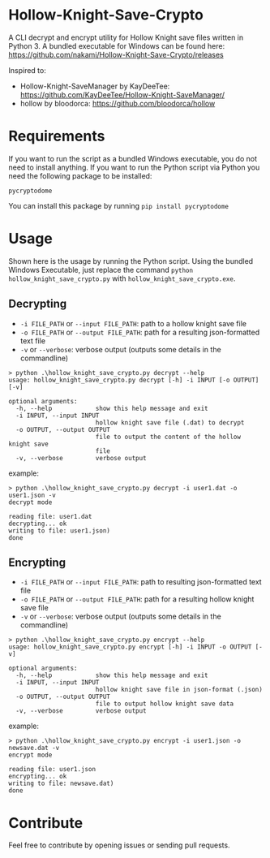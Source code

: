 # Hollow-Knight-Save-Crypto

A CLI decrypt and encrypt utility for Hollow Knight save files written in Python 3. A bundled executable for Windows can be found here: https://github.com/nakami/Hollow-Knight-Save-Crypto/releases

Inspired to:

- Hollow-Knight-SaveManager by KayDeeTee: https://github.com/KayDeeTee/Hollow-Knight-SaveManager/
- hollow by bloodorca: https://github.com/bloodorca/hollow

# Requirements

If you want to run the script as a bundled Windows executable, you do not need to install anything.
If you want to run the Python script via Python you need the following package to be installed:

```
pycryptodome
```

You can install this package by running `pip install pycryptodome`

# Usage

Shown here is the usage by running the Python script. Using the bundled Windows Executable, just replace the command `python hollow_knight_save_crypto.py` with `hollow_knight_save_crypto.exe`.

## Decrypting

- `-i FILE_PATH` or `--input FILE_PATH`: path to a hollow knight save file
- `-o FILE_PATH` or `--output FILE_PATH`: path for a resulting json-formatted text file
- `-v` or `--verbose`: verbose output (outputs some details in the commandline)

```console
> python .\hollow_knight_save_crypto.py decrypt --help
usage: hollow_knight_save_crypto.py decrypt [-h] -i INPUT [-o OUTPUT] [-v]

optional arguments:
  -h, --help            show this help message and exit
  -i INPUT, --input INPUT
                        hollow knight save file (.dat) to decrypt
  -o OUTPUT, --output OUTPUT
                        file to output the content of the hollow knight save
                        file
  -v, --verbose         verbose output
```

example:

```console
> python .\hollow_knight_save_crypto.py decrypt -i user1.dat -o user1.json -v
decrypt mode

reading file: user1.dat
decrypting... ok
writing to file: user1.json)
done
```

## Encrypting

- `-i FILE_PATH` or `--input FILE_PATH`: path to resulting json-formatted text file
- `-o FILE_PATH` or `--output FILE_PATH`: path for a resulting hollow knight save file
- `-v` or `--verbose`: verbose output (outputs some details in the commandline)

```console
> python .\hollow_knight_save_crypto.py encrypt --help
usage: hollow_knight_save_crypto.py encrypt [-h] -i INPUT -o OUTPUT [-v]

optional arguments:
  -h, --help            show this help message and exit
  -i INPUT, --input INPUT
                        hollow knight save file in json-format (.json)
  -o OUTPUT, --output OUTPUT
                        file to output hollow knight save data
  -v, --verbose         verbose output
```

example:

```console
> python .\hollow_knight_save_crypto.py encrypt -i user1.json -o newsave.dat -v
encrypt mode

reading file: user1.json
encrypting... ok
writing to file: newsave.dat)
done
```

# Contribute

Feel free to contribute by opening issues or sending pull requests.
